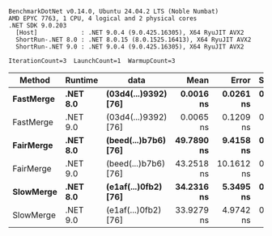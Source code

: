 ```

BenchmarkDotNet v0.14.0, Ubuntu 24.04.2 LTS (Noble Numbat)
AMD EPYC 7763, 1 CPU, 4 logical and 2 physical cores
.NET SDK 9.0.203
  [Host]            : .NET 9.0.4 (9.0.425.16305), X64 RyuJIT AVX2
  ShortRun-.NET 8.0 : .NET 8.0.15 (8.0.1525.16413), X64 RyuJIT AVX2
  ShortRun-.NET 9.0 : .NET 9.0.4 (9.0.425.16305), X64 RyuJIT AVX2

IterationCount=3  LaunchCount=1  WarmupCount=3  

```
| Method    | Runtime  | data                 | Mean       | Error      | StdDev    | Median     | Min        | Max        | Gen0   | Allocated |
|---------- |--------- |--------------------- |-----------:|-----------:|----------:|-----------:|-----------:|-----------:|-------:|----------:|
| **FastMerge** | **.NET 8.0** | **(03d4(...)9392) [76]** |  **0.0016 ns** |  **0.0261 ns** | **0.0014 ns** |  **0.0020 ns** |  **0.0000 ns** |  **0.0028 ns** |      **-** |         **-** |
| FastMerge | .NET 9.0 | (03d4(...)9392) [76] |  0.0065 ns |  0.1209 ns | 0.0066 ns |  0.0062 ns |  0.0000 ns |  0.0132 ns |      - |         - |
| **FairMerge** | **.NET 8.0** | **(beed(...)b7b6) [76]** | **49.7890 ns** |  **9.4158 ns** | **0.5161 ns** | **49.5269 ns** | **49.4564 ns** | **50.3835 ns** | **0.0086** |     **144 B** |
| FairMerge | .NET 9.0 | (beed(...)b7b6) [76] | 43.2518 ns | 10.1612 ns | 0.5570 ns | 43.4448 ns | 42.6240 ns | 43.6866 ns | 0.0086 |     144 B |
| **SlowMerge** | **.NET 8.0** | **(e1af(...)0fb2) [76]** | **34.2316 ns** |  **5.3495 ns** | **0.2932 ns** | **34.2577 ns** | **33.9262 ns** | **34.5109 ns** | **0.0048** |      **80 B** |
| SlowMerge | .NET 9.0 | (e1af(...)0fb2) [76] | 33.9279 ns |  4.9742 ns | 0.2727 ns | 33.7767 ns | 33.7643 ns | 34.2426 ns | 0.0048 |      80 B |
